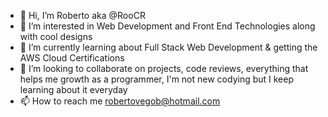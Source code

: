 - 👋 Hi, I’m Roberto aka @RooCR
- 👀 I’m interested in Web Development and Front End Technologies along with cool designs
- 🌱 I’m currently learning about Full Stack Web Development & getting the AWS Cloud Certifications
- 💞️ I’m looking to collaborate on projects, code reviews, everything that helps me growth as a programmer, I'm not new codying but I keep learning about it everyday
- 📫 How to reach me robertovegob@hotmail.com

<!---
RooCR/RooCR is a ✨ special ✨ repository because its `README.md` (this file) appears on your GitHub profile.
You can click the Preview link to take a look at your changes.
--->
